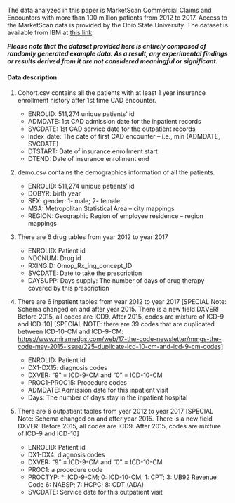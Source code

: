 The data analyzed in this paper is MarketScan Commercial Claims and Encounters with more than 100 million patients from 2012 to 2017. Access to the MarketScan data is provided by the Ohio State University. The dataset is available from IBM at [this link](https://www.ibm.com/products/marketscan-research-databases).

***Please note that the dataset provided here is entirely composed of randomly generated example data. As a result, any experimental findings or results derived from it are not considered meaningful or significant.***



#### Data description
1. Cohort.csv contains all the patients with at least 1 year insurance enrollment history after 1st time CAD encounter.
    - ENROLID: 511,274 unique patients’ id
    - ADMDATE: 1st CAD admission date for the inpatient records
    - SVCDATE: 1st CAD service date for the outpatient records
    - Index_date: The date of first CAD encounter – i.e., min (ADMDATE, SVCDATE)
    - DTSTART: Date of insurance enrollment start
    - DTEND: Date of insurance enrollment end

2. demo.csv contains the demographics information of all the patients.
    - ENROLID: 511,274 unique patients’ id
    - DOBYR: birth year
    - SEX: gender: 1- male; 2- female
    - MSA: Metropolitan Statistical Area – city mappings
    - REGION: Geographic Region of employee residence – region mappings
 
3. There are 6 drug tables from year 2012 to year 2017
    - ENROLID: Patient id
    - NDCNUM: Drug id
    - RXINGID: Omop_Rx_ing_concept_ID 
    - SVCDATE: Date to take the prescription
    - DAYSUPP: Days supply: The number of days of drug therapy covered by this prescription
 
4. There are 6 inpatient tables from year 2012 to year 2017
  [SPECIAL Note: Schema changed on and after year 2015. There is a new field DXVER! Before 2015, all codes are ICD9. After 2015, codes are mixture of ICD-9 and ICD-10]
  [SPECIAL NOTE: there are 39 codes that are duplicated between ICD-10-CM and ICD-9-CM: https://www.miramedgs.com/web/17-the-code-newsletter/mmgs-the-code-may-2015-issue/225-duplicate-icd-10-cm-and-icd-9-cm-codes]
    - ENROLID: Patient id
    - DX1-DX15: diagnosis codes
    - DXVER: “9” = ICD-9-CM and “0” = ICD-10-CM
    - PROC1-PROC15: Procedure codes
    - ADMDATE: Admission date for this inpatient visit
    - Days: The number of days stay in the inpatient hospital

5. There are 6 outpatient tables from year 2012 to year 2017
     [SPECIAL Note: Schema changed on and after year 2015. There is a new field DXVER! Before 2015, all codes are ICD9. After 2015, codes are mixture of ICD-9 and ICD-10]
     - ENROLID: Patient id
     - DX1-DX4: diagnosis codes
     - DXVER: “9” = ICD-9-CM and “0” = ICD-10-CM
     - PROC1: a procedure code
     - PROCTYP: *: ICD-9-CM; 0: ICD-10-CM; 1: CPT; 3: UB92 Revenue Code 6: NABSP; 7: HCPC; 8: CDT (ADA)
     - SVCDATE: Service date for this outpatient visit
